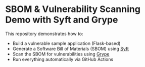 # SBOM & Vulnerability Scanning Demo with Syft and Grype

This repository demonstrates how to:
- Build a vulnerable sample application (Flask-based)
- Generate a Software Bill of Materials (SBOM) using [Syft](https://github.com/anchore/syft)
- Scan the SBOM for vulnerabilities using [Grype](https://github.com/anchore/grype)
- Run everything automatically via GitHub Actions
